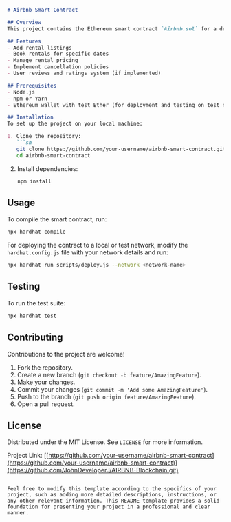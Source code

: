 

```markdown
# Airbnb Smart Contract

## Overview
This project contains the Ethereum smart contract `Airbnb.sol` for a decentralized application mimicking the functionality of Airbnb. It's built using Solidity and is compatible with the Ethereum Virtual Machine (EVM). This contract allows property owners to list their properties for rent and users to book rentals for specific dates.

## Features
- Add rental listings
- Book rentals for specific dates
- Manage rental pricing
- Implement cancellation policies
- User reviews and ratings system (if implemented)

## Prerequisites
- Node.js
- npm or Yarn
- Ethereum wallet with test Ether (for deployment and testing on test networks)

## Installation
To set up the project on your local machine:

1. Clone the repository:
   ```sh
   git clone https://github.com/your-username/airbnb-smart-contract.git
   cd airbnb-smart-contract
   ```

2. Install dependencies:
   ```sh
   npm install
   ```

## Usage
To compile the smart contract, run:

```sh
npx hardhat compile
```

For deploying the contract to a local or test network, modify the `hardhat.config.js` file with your network details and run:

```sh
npx hardhat run scripts/deploy.js --network <network-name>
```

## Testing
To run the test suite:

```sh
npx hardhat test
```

## Contributing
Contributions to the project are welcome!

1. Fork the repository.
2. Create a new branch (`git checkout -b feature/AmazingFeature`).
3. Make your changes.
4. Commit your changes (`git commit -m 'Add some AmazingFeature'`).
5. Push to the branch (`git push origin feature/AmazingFeature`).
6. Open a pull request.

## License
Distributed under the MIT License. See `LICENSE` for more information.



Project Link: [[https://github.com/your-username/airbnb-smart-contract](https://github.com/your-username/airbnb-smart-contract)](https://github.com/JohnDeveloperJ/AIRBNB-Blockchain.git)
```

Feel free to modify this template according to the specifics of your project, such as adding more detailed descriptions, instructions, or any other relevant information. This README template provides a solid foundation for presenting your project in a professional and clear manner.
